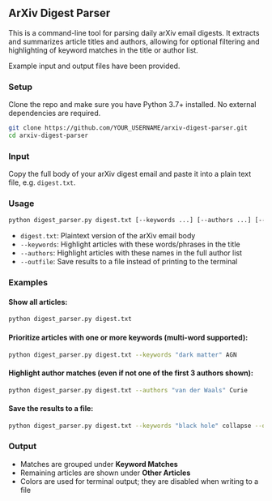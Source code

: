 ## ArXiv Digest Parser

This is a command-line tool for parsing daily arXiv email digests. It extracts and summarizes article titles and authors, allowing for optional filtering and highlighting of keyword matches in the title or author list.

Example input and output files have been provided.

### Setup

Clone the repo and make sure you have Python 3.7+ installed. No external dependencies are required.

```bash
git clone https://github.com/YOUR_USERNAME/arxiv-digest-parser.git
cd arxiv-digest-parser
```

### Input

Copy the full body of your arXiv digest email and paste it into a plain text file, e.g. `digest.txt`.

### Usage

```bash
python digest_parser.py digest.txt [--keywords ...] [--authors ...] [--outfile output.txt]
```

* `digest.txt`: Plaintext version of the arXiv email body
* `--keywords`: Highlight articles with these words/phrases in the title
* `--authors`: Highlight articles with these names in the full author list
* `--outfile`: Save results to a file instead of printing to the terminal

### Examples

#### Show all articles:

```bash
python digest_parser.py digest.txt
```

#### Prioritize articles with one or more keywords (multi-word supported):

```bash
python digest_parser.py digest.txt --keywords "dark matter" AGN
```

#### Highlight author matches (even if not one of the first 3 authors shown):

```bash
python digest_parser.py digest.txt --authors "van der Waals" Curie
```

#### Save the results to a file:

```bash
python digest_parser.py digest.txt --keywords "black hole" collapse --outfile highlights.txt
```

### Output

* Matches are grouped under **Keyword Matches**
* Remaining articles are shown under **Other Articles**
* Colors are used for terminal output; they are disabled when writing to a file
